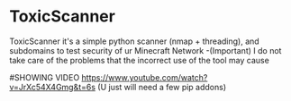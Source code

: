 # ToxicScanner
ToxicScanner it's a simple python scanner (nmap + threading), and subdomains to test security of ur Minecraft Network -(Important) I do not take care of the problems that the incorrect use of the tool may cause

#SHOWING VIDEO
https://www.youtube.com/watch?v=JrXc54X4Gmg&t=6s
(U just will need a few pip addons)
